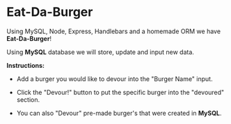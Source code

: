 # Eat-Da-Burger

Using MySQL, Node, Express, Handlebars and a homemade ORM we have **Eat-Da-Burger**!

Using **MySQL** database we will store, update and input new data.

**Instructions:**

* Add a burger you would like to devour into the "Burger Name" input.

* Click the "Devour!" button to put the specific burger into the "devoured" section.

* You can also "Devour" pre-made burger's that were created in **MySQL**.
